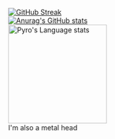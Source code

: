 [![GitHub Streak](http://github-readme-streak-stats.herokuapp.com?user=Pyro569&theme=tokyonight&background=000000&include_orgs=true)](https://git.io/streak-stats)  
[![Anurag's GitHub stats](https://github-readme-stats.vercel.app/api?username=pyro569&include_orgs=true&theme=tokyonight)](https://github.com/anuraghazra/github-readme-stats)  
<img height=200 src="https://github-readme-stats-git-masterorgs-github-readme-stats-team.vercel.app/api/top-langs/?username=pyro569&include_orgs=true&layout=compact&langs_count=15&hide_border=1&theme=tokyonight&hide=html,javascript,gdscript,css,gap,makefile,shell,batchfile" alt="Pyro's Language stats" />  
I'm also a metal head
